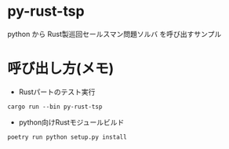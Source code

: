 # py-rust-tsp

python から Rust製巡回セールスマン問題ソルバ を呼び出すサンプル

# 呼び出し方(メモ)

- Rustパートのテスト実行

```
cargo run --bin py-rust-tsp
```

- python向けRustモジュールビルド

```
poetry run python setup.py install
```